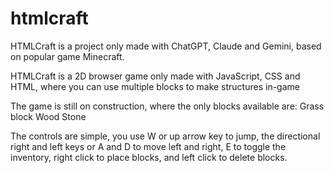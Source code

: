 # htmlcraft

HTMLCraft is a project only made with ChatGPT, Claude and Gemini, based on popular game Minecraft.

HTMLCraft is a 2D browser game only made with JavaScript, CSS and HTML, where you can use multiple blocks to make structures in-game

The game is still on construction, where the only blocks available are:
Grass block
Wood
Stone

The controls are simple, you use W or up arrow key to jump, the directional right and left keys or A and D to move left and right, E to toggle the inventory, right click to place blocks, and left click to delete blocks.
